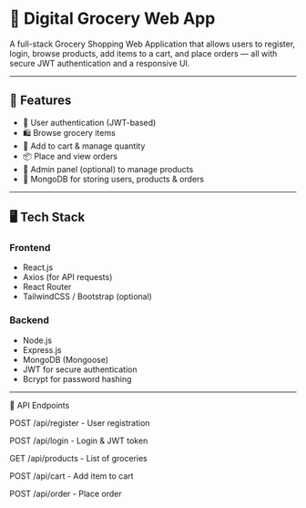 # 🛒 Digital Grocery Web App

A full-stack Grocery Shopping Web Application that allows users to register, login, browse products, add items to a cart, and place orders — all with secure JWT authentication and a responsive UI.

---

## 🚀 Features

- 🔐 User authentication (JWT-based)
- 🛍️ Browse grocery items
- 🛒 Add to cart & manage quantity
- 📦 Place and view orders
- 🧑 Admin panel (optional) to manage products
- 💾 MongoDB for storing users, products & orders

---

## 🖥️ Tech Stack

### Frontend
- React.js
- Axios (for API requests)
- React Router
- TailwindCSS / Bootstrap (optional)

### Backend
- Node.js
- Express.js
- MongoDB (Mongoose)
- JWT for secure authentication
- Bcrypt for password hashing

---
🔐 API Endpoints 

POST /api/register - User registration

POST /api/login - Login & JWT token

GET /api/products - List of groceries

POST /api/cart - Add item to cart

POST /api/order - Place order


